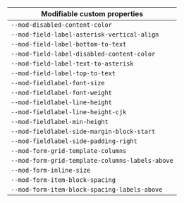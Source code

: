 | Modifiable custom properties                    |
| ----------------------------------------------- |
| `--mod-disabled-content-color`                  |
| `--mod-field-label-asterisk-vertical-align`     |
| `--mod-field-label-bottom-to-text`              |
| `--mod-field-label-disabled-content-color`      |
| `--mod-field-label-text-to-asterisk`            |
| `--mod-field-label-top-to-text`                 |
| `--mod-fieldlabel-font-size`                    |
| `--mod-fieldlabel-font-weight`                  |
| `--mod-fieldlabel-line-height`                  |
| `--mod-fieldlabel-line-height-cjk`              |
| `--mod-fieldlabel-min-height`                   |
| `--mod-fieldlabel-side-margin-block-start`      |
| `--mod-fieldlabel-side-padding-right`           |
| `--mod-form-grid-template-columns`              |
| `--mod-form-grid-template-columns-labels-above` |
| `--mod-form-inline-size`                        |
| `--mod-form-item-block-spacing`                 |
| `--mod-form-item-block-spacing-labels-above`    |
